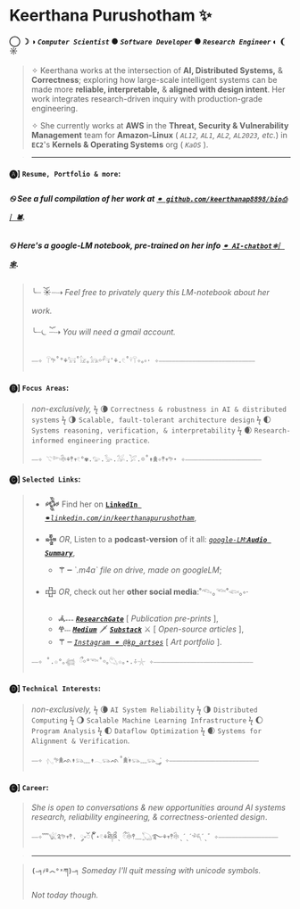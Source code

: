  # Keerthana Purushotham ✨
#### ◯ ☽ ◑ *`Computer Scientist`* ● *`Software Developer`* ● *`Research Engineer`* ◐ ❨ ☼
> 
>  ✧ Keerthana works at the intersection of **AI, Distributed Systems,** & **Correctness**; exploring how large-scale intelligent systems can be made more **reliable, interpretable,** & **aligned with design intent**. Her work integrates research-driven inquiry with production-grade engineering.
> 
>  ✧ She currently works at **AWS** in the **Threat, Security & Vulnerability Management** team for **Amazon-Linux** ( *`AL12`, `AL1`, `AL2`, `AL2023`, etc.*) in **`EC2`**'s **Kernels & Operating Systems** org ( *`KaOS`* ).

> ---
#### 🅐]  **`Resume, Portfolio & more`:**
##### ࿊ See a full **compilation of her work** at [*`⚭ github.com/keerthanap8898/bio`*`⎙︴🕷`](https://github.com/keerthanap8898/bio#-links).
##### ࿊ Here's a **google-LM notebook**, pre-trained on her info [*`⚭ AI-chatbot`*`⚛︴🕸️`](https://notebooklm.google.com/notebook/fe2125af-e6e0-4815-8181-041b267e3b8b?artifactId=133e9897-8c8b-4dcf-89e3-a0a0da965655). 
>   ╰┈ ོ☀︎┈⇢ *Feel free to privately query this LM-notebook about her work.*
>     
>   ╰┈⏾  ོ┈⇢ *You will need a gmail account.* 
> ```
> ⎯⎯✧ 𓋼𖧧˚°⚘𓃙˚𓃠｡𓃥￮𓃚'⚘.𓏲˚𓍊𓋼✧｡༚⋅ ✧⎯⎯⎯⎯⎯⎯⎯⎯⎯⎯⎯⎯⎯⎯⎯⎯⎯⎯⎯⎯⎯⎯⎯⎯⎯⎯⎯⎯⎯ 
> ```
#### 🅑]  **`Focus Areas`**:
>  *non-exclusively,*  ϟ  🌘 `Correctness & robustness in AI & distributed systems`  ϟ  🌗 `Scalable, fault-tolerant architecture design`  ϟ  🌓 `Systems reasoning, verification, & interpretability`  ϟ  🌒 `Research-informed engineering practice`.
> ```
> ⎯⎯✧ 𓇢𓆸𓇗⚘𖤣𖥧𓏲°✾.𓅰.𓅭.𓅮.𓅯.𖡼˚↟𖠰✧𖤣𖥧𖧧⋆ ✧⎯⎯⎯⎯⎯⎯⎯⎯⎯⎯⎯⎯⎯⎯⎯⎯⎯⎯⎯⎯⎯⎯⎯ 
> ```
#### 🅒]  **`Selected Links`**:
> - **𒅒** Find her on [**`LinkedIn ⚭`***`linkedin.com/in/keerthanapurushotham`*](https://linkedin.com/in/keerthanapurushotham),
> 
> - **𒈔**  *OR*, Listen to a **podcast-version** of it all: [*`google-LM`*:***`Audio Summary`***](https://drive.google.com/file/d/1TIv9bmw2HRo9JkZyHOzG4XH6CTmgmjTd/view),
>     - **⚚ ┈** *\`.m4a\` file on drive, made on googleLM*;
> - **𒇫**  *OR*, check out her **other social media**:˚𓆞｡𓆝˚𓆟｡༚⋅
>     - **𖥂˗˗˗** [***`ResearchGate`***](https://www.researchgate.net/profile/Keerthana-Purushotham) [ *Publication pre-prints* ],
>     - **𖣂**˗˗˗ ***[`Medium`](https://medium.com/@keerthanapurushotham)*** 🗡️ ***[`Substack`](https://substack.com/@keerthanapurushotham)*** ⚔️ [ *Open-source articles* ],
>     - **⚚ ┈** [*`Instagram ⚭ @kp_artses`*](https://instagram.com/kp_artses) [ *Art portfolio* ].
> ```
> ⎯⎯✧ ˚.☆°｡𓆉 ྀ￮°𓆝˚￮｡𓆡☆｡⋆.݁݁✧𓇼 ✧⎯⎯⎯⎯⎯⎯⎯⎯⎯⎯⎯⎯⎯⎯⎯⎯⎯⎯⎯⎯⎯⎯⎯⎯⎯⎯⎯⎯⎯⎯ 
> ```
#### 🅓]  **`Technical Interests`**:
>  *non-exclusively,*  ϟ  🌘 `AI System Reliability`  ϟ   🌗 `Distributed Computing`  ϟ   🌖 `Scalable Machine Learning Infrastructure`  ϟ   🌔 `Program Analysis`  ϟ  🌓 `Dataflow Optimization`  ϟ   🌒 `Systems for Alignment & Verification`.
> ```
> ⎯⎯✧ 𓂇𖧧𖠰ᨒ↟𓃬﹏↟𓂃𓃮ᨒ˚𖠰࣪↟𓃮﹏𓃮‿་༘ ✧⎯⎯⎯⎯⎯⎯⎯⎯⎯⎯⎯⎯⎯⎯⎯⎯⎯⎯⎯⎯⎯⎯⎯⎯⎯⎯⎯ 
> ```
#### 🅔]  **`Career`**:
> *She is open to conversations & new opportunities around AI systems research, reliability engineering, & correctness-oriented design*.
> ```
> ⎯⎯✧﹌𓆤༉𖧧𖥧𖤣. ༘༝ၴ( ၴႅၴ˖𓏲⚘ཐི༏ཋྀˎ ྀ𓏲𓇗𖤣﹏𓆏࿐⚘𖥧𖤣𓇗ˎˊˎˊ𓆈ˊˎ゛✧⎯⎯⎯⎯⎯⎯⎯⎯⎯⎯⎯⎯⎯⎯⎯⎯⎯⎯ 
> ```

> ---

> **`(⎯╕҂º෴°ˣཀ)⎯╕`** *Someday I'll quit messing with unicode symbols.*
> 
> *Not today though.*


